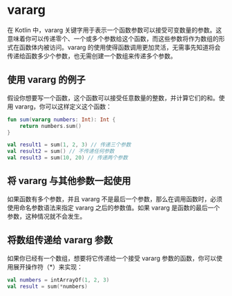 # vararg

在 Kotlin 中，vararg 关键字用于表示一个函数参数可以接受可变数量的参数。这意味着你可以传递零个、一个或多个参数给这个函数，而这些参数将作为数组的形式在函数体内被访问。vararg 的使用使得函数调用更加灵活，无需事先知道将会传递给函数多少个参数，也无需创建一个数组来传递多个参数。

## 使用 vararg 的例子

假设你想要写一个函数，这个函数可以接受任意数量的整数，并计算它们的和。使用 vararg，你可以这样定义这个函数：

```kt
fun sum(vararg numbers: Int): Int {
    return numbers.sum()
}

val result1 = sum(1, 2, 3) // 传递三个参数
val result2 = sum() // 不传递任何参数
val result3 = sum(10, 20) // 传递两个参数
```

## 将 vararg 与其他参数一起使用

如果函数有多个参数，并且 vararg 不是最后一个参数，那么在调用函数时，必须使用命名参数语法来指定 vararg 之后的参数值。如果 vararg 是函数的最后一个参数，这种情况就不会发生。

## 将数组传递给 vararg 参数

如果你已经有一个数组，想要将它传递给一个接受 vararg 参数的函数，你可以使用展开操作符（*）来实现：

```kt
val numbers = intArrayOf(1, 2, 3)
val result = sum(*numbers)
```